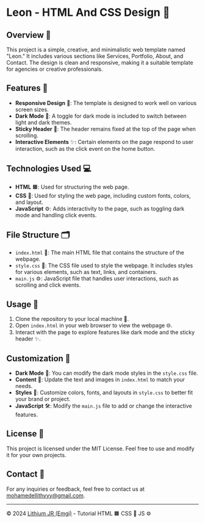 # Leon - HTML And CSS Design 🎨

## Overview 📄

This project is a simple, creative, and minimalistic web template named "Leon." It includes various sections like Services, Portfolio, About, and Contact. The design is clean and responsive, making it a suitable template for agencies or creative professionals.

## Features 🌟

- **Responsive Design** 📱: The template is designed to work well on various screen sizes.
- **Dark Mode** 🌙: A toggle for dark mode is included to switch between light and dark themes.
- **Sticky Header** 📌: The header remains fixed at the top of the page when scrolling.
- **Interactive Elements** ✨: Certain elements on the page respond to user interaction, such as the click event on the home button.

## Technologies Used 💻

- **HTML** 🟧: Used for structuring the web page.
- **CSS** 🎨: Used for styling the web page, including custom fonts, colors, and layout.
- **JavaScript** ⚙️: Adds interactivity to the page, such as toggling dark mode and handling click events.

## File Structure 🗂️

- `index.html` 📄: The main HTML file that contains the structure of the webpage.
- `style.css` 🎨: The CSS file used to style the webpage. It includes styles for various elements, such as text, links, and containers.
- `main.js` ⚙️: JavaScript file that handles user interactions, such as scrolling and click events.

## Usage 🚀

1. Clone the repository to your local machine 💾.
2. Open `index.html` in your web browser to view the webpage 🌐.
3. Interact with the page to explore features like dark mode and the sticky header ✨.

## Customization 🎨

- **Dark Mode** 🌙: You can modify the dark mode styles in the `style.css` file.
- **Content** 📝: Update the text and images in `index.html` to match your needs.
- **Styles** 💅: Customize colors, fonts, and layouts in `style.css` to better fit your brand or project.
- **JavaScript** 🛠️: Modify the `main.js` file to add or change the interactive features.

## License 📜

This project is licensed under the MIT License. Feel free to use and modify it for your own projects.

## Contact 📧

For any inquiries or feedback, feel free to contact us at [mohamedellithyyy@gmail.com](mailto:mohamedellithyyy@gmail.com).

---

© 2024 [Lithium JR (Emgi)](https://github.com/mohamedellithyyyy) - Tutorial HTML 🟧 CSS 🎨 JS ⚙️
